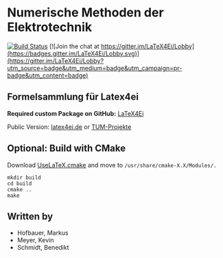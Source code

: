 # Numerische Methoden der Elektrotechnik

[![Build Status](https://travis-ci.org/MaKeAppDev/FS-NMdE.svg?branch=master)](https://travis-ci.org/MaKeAppDev/FS-NMdE)
[![Join the chat at https://gitter.im/LaTeX4Ei/Lobby](https://badges.gitter.im/LaTeX4Ei/Lobby.svg)](https://gitter.im/LaTeX4Ei/Lobby?utm_source=badge&utm_medium=badge&utm_campaign=pr-badge&utm_content=badge)

## Formelsammlung für Latex4ei

**Required custom Package on GitHub:** [LaTeX4Ei](https://github.com/latex4ei/latex4ei-packages)

Public Version: [latex4ei.de](http://latex4ei.de) or [TUM-Projekte](https://makeappdev.github.io/TUM-Projekte/)

## Optional: Build with CMake

Download [UseLaTeX.cmake](https://cmake.org/Wiki/CMakeUserUseLATEX) and move to `/usr/share/cmake-X.X/Modules/.`

```shell
mkdir build
cd build
cmake ..
make
```

## Written by

- Hofbauer, Markus
- Meyer, Kevin
- Schmidt, Benedikt
